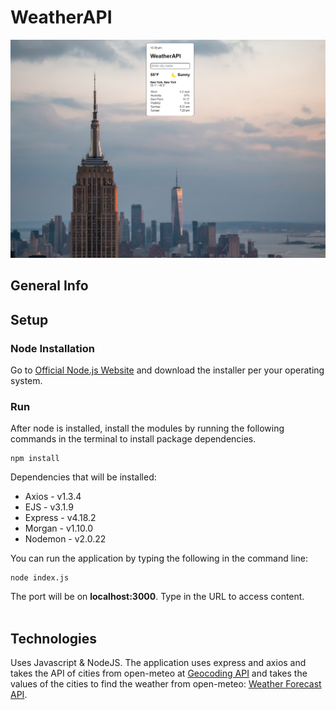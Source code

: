 # WeatherAPI
![screenshot](/public/screenshot.png)

## General Info

## Setup

### Node Installation
Go to [Official Node.js Website](https://nodejs.org) and download the installer per your operating system.

### Run
After node is installed, install the modules by running the following commands in the terminal to install package dependencies.
```
npm install
```
Dependencies that will be installed:<br>
- Axios - v1.3.4
- EJS - v3.1.9
- Express - v4.18.2
- Morgan - v1.10.0
- Nodemon - v2.0.22

You can run the application by typing the following in the command line:
```
node index.js
```
The port will be on <b>localhost:3000</b>. Type in the URL to access content.<br>
<br>

## Technologies
Uses Javascript & NodeJS.
The application uses express and axios and takes the API of cities from open-meteo at [Geocoding API](https://open-meteo.com/en/docs/geocoding-api) and takes the values of the cities to find the weather from open-meteo: [Weather Forecast API](https://open-meteo.com/en/docs#api_form).